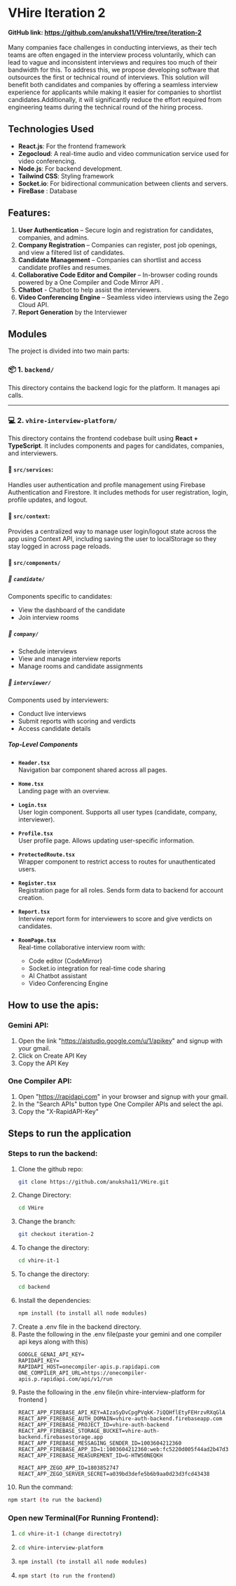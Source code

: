# VHire Iteration 2
**GitHub link: https://github.com/anuksha11/VHire/tree/iteration-2** <br><br>
Many companies face challenges in conducting interviews, as their tech teams are often engaged in the interview process voluntarily, which can lead to vague and inconsistent interviews and requires too much of their bandwidth for this. To address this, we propose developing software that outsources the first or technical round of interviews. This solution will benefit both candidates and companies by offering a seamless interview experience for applicants while making it easier for companies to shortlist candidates.Additionally, it will significantly reduce the effort required from engineering teams during the technical round of the hiring process.

## Technologies Used

- **React.js**: For the frontend framework
- **Zegocloud**: A real-time audio and video communication service used for video conferencing.
- **Node.js**: For backend development.
- **Tailwind CSS**: Styling framework
- **Socket.io**: For bidirectional communication between clients and servers.
- **FireBase** : Database

## Features:

1. **User Authentication** – Secure login and registration for candidates, companies, and admins.
2. **Company Registration** – Companies can register, post job openings, and view a filtered list of candidates.
3. **Candidate Management** – Companies can shortlist and access candidate profiles and resumes.
4. **Collaborative Code Editor and Compiler** – In-browser coding rounds powered by a One Compiler and Code Mirror API .
5. **Chatbot** - Chatbot to help assist the interviewers.
6. **Video Conferencing Engine** – Seamless video interviews using the Zego Cloud API.
7. **Report Generation** by the Interviewer

## Modules
The project is divided into two main parts:

### 📦 1. `backend/`

This directory contains the backend logic for the platform. It manages api calls.

---

### 💻 2. `vhire-interview-platform/`

This directory contains the frontend codebase built using **React + TypeScript**. It includes components and pages for candidates, companies, and interviewers.
#### 📁 `src/services`:
Handles user authentication and profile management using Firebase Authentication and Firestore. It includes methods for user registration, login, profile updates, and logout.
#### 📁 `src/context`:
Provides a centralized way to manage user login/logout state across the app using Context API, including saving the user to localStorage so they stay logged in across page reloads.

#### 📁 `src/components/`

##### 🔹 `candidate/`
Components specific to candidates:
- View the dashboard of the candidate
- Join interview rooms


##### 🔹 `company/`
- Schedule interviews
- View and manage interview reports
- Manage rooms and candidate assignments

##### 🔹 `interviewer/`
Components used by interviewers:
- Conduct live interviews
- Submit reports with scoring and verdicts
- Access candidate details

#####  Top-Level Components

- **`Header.tsx`**  
  Navigation bar component shared across all pages.

- **`Home.tsx`**  
  Landing page with an overview.

- **`Login.tsx`**  
  User login component. Supports all user types (candidate, company, interviewer).

- **`Profile.tsx`**  
  User profile page. Allows updating user-specific information.

- **`ProtectedRoute.tsx`**  
  Wrapper component to restrict access to routes for unauthenticated users.

- **`Register.tsx`**  
  Registration page for all roles. Sends form data to backend for account creation.

- **`Report.tsx`**  
  Interview report form for interviewers to score and give verdicts on candidates.

- **`RoomPage.tsx`**  
  Real-time collaborative interview room with:
  - Code editor (CodeMirror)
  - Socket.io integration for real-time code sharing
  - AI Chatbot assistant
  - Video Conferencing Engine

## How to use the apis:
### Gemini API:
1. Open the link "https://aistudio.google.com/u/1/apikey" and signup with your gmail.
2. Click on Create API Key
3. Copy the API Key
   
### One Compiler API:
1. Open "https://rapidapi.com" in your browser and signup with your gmail.
2. In the "Search APIs" button type One Compiler APIs and select the api.
3. Copy the "X-RapidAPI-Key"
   
## Steps to run the application
### Steps to run the backend:
1. Clone the github repo:
   ```bash
   git clone https://github.com/anuksha11/VHire.git
   ```
2. Change Directory:
   ```bash
   cd VHire
   ```
3. Change the branch:
   ```bash
   git checkout iteration-2
   ```
4. To change the directory:
   ```bash
   cd vhire-it-1 
   ```
5. To change the directory:
   ```bash
   cd backend
   ```   
6. Install the dependencies:
   ```bash
   npm install (to install all node modules)
   ```
7. Create a .env file in the backend directory.
8. Paste the following in the .env file(paste your gemini and one compiler api keys along with this)
   ```
   GOOGLE_GENAI_API_KEY=
   RAPIDAPI_KEY=
   RAPIDAPI_HOST=onecompiler-apis.p.rapidapi.com
   ONE_COMPILER_API_URL=https://onecompiler-apis.p.rapidapi.com/api/v1/run
   ```
9. Paste the following in the .env file(in vhire-interview-platform for frontend )
   ```
   REACT_APP_FIREBASE_API_KEY=AIzaSyDvCpgPVqkK-7iQQHflEtyFEHrzvRXqGlA
   REACT_APP_FIREBASE_AUTH_DOMAIN=vhire-auth-backend.firebaseapp.com
   REACT_APP_FIREBASE_PROJECT_ID=vhire-auth-backend
   REACT_APP_FIREBASE_STORAGE_BUCKET=vhire-auth-backend.firebasestorage.app
   REACT_APP_FIREBASE_MESSAGING_SENDER_ID=1003604212360
   REACT_APP_FIREBASE_APP_ID=1:1003604212360:web:fc5220d005f44ad2b47d3d
   REACT_APP_FIREBASE_MEASUREMENT_ID=G-HTW50NEQKH

   REACT_APP_ZEGO_APP_ID=1803852747
   REACT_APP_ZEGO_SERVER_SECRET=a039bd3defe5b6b9aa0d23d3fcd43438
   ```
10. Run the command:
   ```bash
   npm start (to run the backend)
   ```

### Open new Terminal(For Running Frontend):
1. 
   ```bash
   cd vhire-it-1 (change directotry)
   ```
2. ```bash
   cd vhire-interview-platform
   ```
3. ```bash
   npm install (to install all node modules)
   ```
4. ```bash
   npm start (to run the frontend)
   ```

